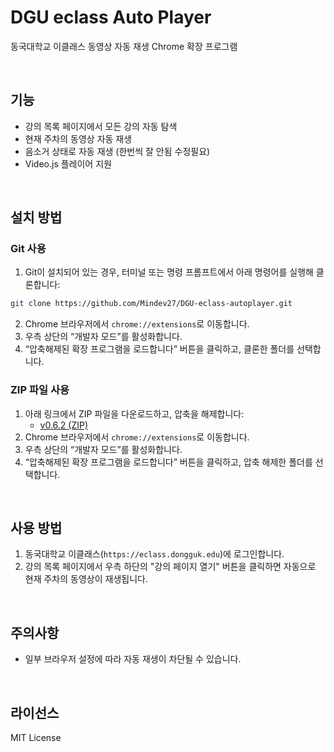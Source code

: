 # DGU eclass Auto Player

동국대학교 이클래스 동영상 자동 재생 Chrome 확장 프로그램

<br />

## 기능

- 강의 목록 페이지에서 모든 강의 자동 탐색
- 현재 주차의 동영상 자동 재생
- 음소거 상태로 자동 재생 (한번씩 잘 안됨 수정필요)
- Video.js 플레이어 지원

<br />

## 설치 방법

### Git 사용
1. Git이 설치되어 있는 경우, 터미널 또는 명령 프롬프트에서 아래 명령어를 실행해 클론합니다:
```bash
git clone https://github.com/Mindev27/DGU-eclass-autoplayer.git
```
2. Chrome 브라우저에서 `chrome://extensions`로 이동합니다.
3. 우측 상단의 “개발자 모드”를 활성화합니다.
4. “압축해제된 확장 프로그램을 로드합니다” 버튼을 클릭하고, 클론한 폴더를 선택합니다.

### ZIP 파일 사용
1. 아래 링크에서 ZIP 파일을 다운로드하고, 압축을 해제합니다:
   - [v0.6.2 (ZIP)](https://github.com/Mindev27/DGU-eclass-autoplayer/releases/download/pre-release-V0.6.2/DGU-eclass-autoplayer.zip)
2. Chrome 브라우저에서 `chrome://extensions`로 이동합니다.
3. 우측 상단의 “개발자 모드”를 활성화합니다.
4. “압축해제된 확장 프로그램을 로드합니다” 버튼을 클릭하고, 압축 해제한 폴더를 선택합니다.

<br />

## 사용 방법

1. 동국대학교 이클래스(`https://eclass.dongguk.edu`)에 로그인합니다.
2. 강의 목록 페이지에서 우측 하단의 "강의 페이지 열기" 버튼을 클릭하면 자동으로 현재 주차의 동영상이 재생됩니다.

<br />

## 주의사항

- 일부 브라우저 설정에 따라 자동 재생이 차단될 수 있습니다.

<br />

## 라이선스

MIT License


